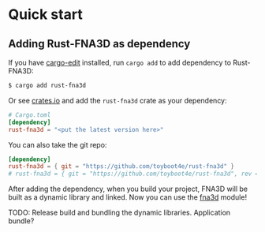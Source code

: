 # Quick start

## Adding Rust-FNA3D as dependency

If you have [cargo-edit](https://github.com/killercup/cargo-edit) installed, run `cargo add` to add dependency to Rust-FNA3D:

```sh
$ cargo add rust-fna3d
```

Or see [crates.io](https://crates.io/crates/rust-fna3d) and add the `rust-fna3d` crate as your dependency:

```toml
# Cargo.toml
[dependency]
rust-fna3d = "<put the latest version here>"
```

You can also take the git repo:

```toml
[dependency]
rust-fna3d = { git = "https://github.com/toyboot4e/rust-fna3d" }
# rust-fna3d = { git = "https://github.com/toyboot4e/rust-fna3d", rev = "<commit hash>" }
```

After adding the dependency, when you build your project, FNA3D will be built as a dynamic library and linked. Now you can use the [fna3d](https://docs.rs/rust-fna3d) module!

TODO: Release build and bundling the dynamic libraries. Application bundle?

